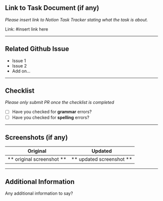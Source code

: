## Link to Task Document (if any)

_Please insert link to Notion Task Tracker stating what the task is about._

Link: #insert link here

---

## Related Github Issue

- Issue 1
- Issue 2
- Add on...

---

## Checklist

_Please only submit PR once the checklist is completed_

- [ ] Have you checked for **grammar** errors?
- [ ] Have you checked for **spelling** errors?

---

## Screenshots (if any)

|         Original          |         Updated          |
| :-----------------------: | :----------------------: |
| ** original screenshot ** | ** updated screenshot ** |

---

## Additional Information

Any additional information to say?
